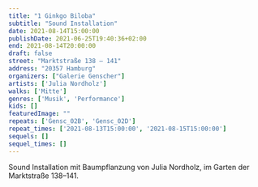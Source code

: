 ```yaml
---
title: "1 Ginkgo Biloba"
subtitle: "Sound Installation"
date: 2021-08-14T15:00:00
publishDate: 2021-06-25T19:40:36+02:00
end: 2021-08-14T20:00:00
draft: false
street: "Marktstraße 138 – 141"
address: "20357 Hamburg"
organizers: ["Galerie Genscher"]
artists: ['Julia Nordholz']
walks: ['Mitte']
genres: ['Musik', 'Performance']
kids: []
featuredImage: ""
repeats: ['Gensc_02B', 'Gensc_02D']
repeat_times: ['2021-08-13T15:00:00', '2021-08-15T15:00:00']
sequels: []
sequel_times: []
---
```


Sound Installation mit Baumpflanzung von Julia Nordholz, im Garten der Marktstraße 138–141.